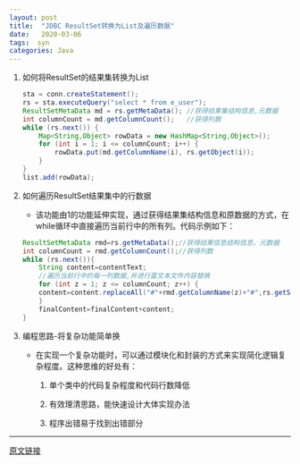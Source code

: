 ```yaml
---
layout: post
title:  "JDBC ResultSet转换为List及遍历数据"
date:   2020-03-06
tags:  syn
categories: Java
---
```


1. 如何将ResultSet的结果集转换为List
	```java
	sta = conn.createStatement();
	rs = sta.executeQuery("select * from e_user");
	ResultSetMetaData md = rs.getMetaData(); //获得结果集结构信息,元数据
	int columnCount = md.getColumnCount();   //获得列数 
	while (rs.next()) {
		Map<String,Object> rowData = new HashMap<String,Object>();
		for (int i = 1; i <= columnCount; i++) {
			rowData.put(md.getColumnName(i), rs.getObject(i));
		}
	}	
	list.add(rowData);
	```

2. 如何遍历ResultSet结果集中的行数据

	* 该功能由1的功能延伸实现，通过获得结果集结构信息和原数据的方式，在while循环中直接遍历当前行中的所有列。代码示例如下：

	```java
	ResultSetMetaData rmd=rs.getMetaData();//获得结果信息结构信息，元数据
	int columnCount = rmd.getColumnCount();//获得列数
	while (rs.next()){
		String content=contentText;
		//遍历当前行中的每一列数据,并进行富文本文件内容替换
		for (int z = 1; z <= columnCount; z++) {
		content=content.replaceAll("#"+rmd.getColumnName(z)+"#",rs.getString(z));
		}
		finalContent=finalContent+content;
	}
	```


3. 编程思路-将复杂功能简单换

	* 在实现一个复杂功能时，可以通过模块化和封装的方式来实现简化逻辑复杂程度。这种思维的好处有：

		1. 单个类中的代码复杂程度和代码行数降低

		2. 有效理清思路，能快速设计大体实现办法

		3. 程序出错易于找到出错部分

---

[原文链接](https://www.cnblogs.com/itmyhome/p/4131284.html)

